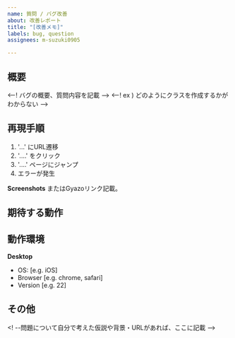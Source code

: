 ```yaml
---
name: 質問 / バグ改善
about: 改善レポート
title: "[改善メモ]"
labels: bug, question
assignees: m-suzuki0905

---
```


## 概要
<--! バグの概要、質問内容を記載 -->
<--! ex ) どのようにクラスを作成するかがわからない -->

## 再現手順
1.  '...' にURL遷移
2.  '....' をクリック
3.  '....' ページにジャンプ
4. エラーが発生

**Screenshots**
またはGyazoリンク記載。

## 期待する動作
<!-- 期待する動作を具体的に記載 -->
<!-- ex ) クラスを新規作成し、コマンドラインから値を受け取りたい -->

## 動作環境
**Desktop**
 - OS: [e.g. iOS]
 - Browser [e.g. chrome, safari]
 - Version [e.g. 22]

## その他
<! --問題について自分で考えた仮説や背景・URLがあれば、ここに記載 -->
